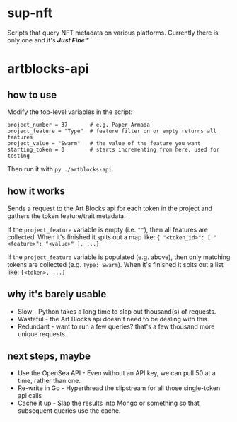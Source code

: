 # sup-nft
Scripts that query NFT metadata on various platforms. Currently there is only one and it's ***Just Fine™***

# artblocks-api

## how to use
Modify the top-level variables in the script: 
```
project_number = 37       # e.g. Paper Armada
project_feature = "Type"  # feature filter on or empty returns all features
project_value = "Swarm"   # the value of the feature you want 
starting_token = 0        # starts incrementing from here, used for testing
```
Then run it with `py ./artblocks-api`.

## how it works
Sends a request to the Art Blocks api for each token in the project and gathers the token feature/trait metadata. 

If the `project_feature` variable is empty (i.e. `""`), then all features are collected. When it's finished it spits out a map like: `{ "<token_id>": [ "<feature>": "<value>" ], ...}`

If the `project_feature` variable is populated (e.g. above), then only matching tokens are collected (e.g. `Type: Swarm`). When it's finished it spits out a list like: `[<token>, ...]`

## why it's barely usable
- Slow - Python takes a long time to slap out thousand(s) of requests.
- Wasteful - the Art Blocks api doesn't need to be dealing with this. 
- Redundant - want to run a few queries? that's a few thousand more unique requests.

## next steps, maybe
- Use the OpenSea API - Even without an API key, we can pull 50 at a time, rather than one.
- Re-write in Go - Hyperthread the slipstream for all those single-token api calls
- Cache it up - Slap the results into Mongo or something so that subsequent queries use the cache.  
